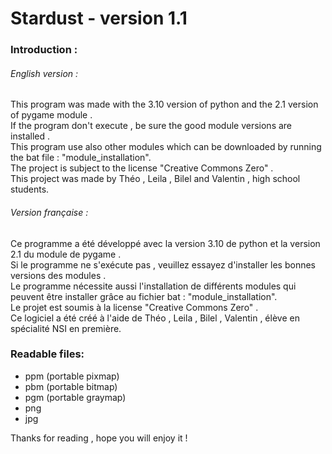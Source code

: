 # Stardust - version 1.1

### Introduction :

###### English version :

This program was made with the 3.10 version of python and the 2.1 version of pygame module .<br />
If the program don't execute , be sure the good module versions are installed .<br />
This program use also other modules which can be downloaded by running the bat file : "module_installation".<br />
The project is subject to the license "Creative Commons Zero" .<br />
This project was made by Théo , Leila , Bilel and Valentin , high school students.<br />

###### Version française : 

Ce programme a été développé avec la version 3.10 de python et la version 2.1 du module de pygame .<br />
Si le programme ne s'exécute pas , veuillez essayez d'installer les bonnes versions des modules .<br />
Le programme nécessite aussi l'installation de différents modules qui peuvent être installer grâce au fichier bat : "module_installation".<br />
Le projet est soumis à la license "Creative Commons Zero" .<br />
Ce logiciel a été créé à l'aide de Théo , Leila , Bilel , Valentin , élève en spécialité NSI en première.<br />

### Readable files:

- ppm (portable pixmap)
- pbm (portable bitmap)
- pgm (portable graymap)
- png
- jpg

Thanks for reading , hope you will enjoy it !
